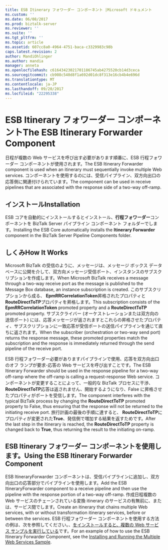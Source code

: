 ```yaml
---
title: ESB Itinerary フォワーダー コンポーネント |Microsoft ドキュメント
ms.custom: ''
ms.date: 06/08/2017
ms.prod: biztalk-server
ms.reviewer: ''
ms.suite: ''
ms.tgt_pltfrm: ''
ms.topic: article
ms.assetid: 607cc8a0-4964-4751-baca-c3329983c98b
caps.latest.revision: 2
author: MandiOhlinger
ms.author: mandia
manager: anneta
ms.openlocfilehash: c61643423021701186745ab4275520cb14d3ceca
ms.sourcegitcommit: cb908c540d8f1a692d01dc8f313e16cb4b4e696d
ms.translationtype: MT
ms.contentlocale: ja-JP
ms.lasthandoff: 09/20/2017
ms.locfileid: "22295338"
---
```

# <a name="the-esb-itinerary-forwarder-component"></a><span data-ttu-id="59629-102">ESB Itinerary フォワーダー コンポーネント</span><span class="sxs-lookup"><span data-stu-id="59629-102">The ESB Itinerary Forwarder Component</span></span>
<span data-ttu-id="59629-103">日程が複数の Web サービスを呼び出す必要があります順番に、ESB 行程フォワーダー コンポーネントが使用されます。</span><span class="sxs-lookup"><span data-stu-id="59629-103">The ESB Itinerary Forwarder component is used when an itinerary must sequentially invoke multiple Web services.</span></span> <span data-ttu-id="59629-104">コンポーネントを使用するのには、受信パイプライン、双方向出口の応答側に関連付けられています。</span><span class="sxs-lookup"><span data-stu-id="59629-104">The component can be used in receive pipelines that are associated with the response side of a two-way off-ramp.</span></span>  
  
## <a name="installation"></a><span data-ttu-id="59629-105">インストール</span><span class="sxs-lookup"><span data-stu-id="59629-105">Installation</span></span>  
 <span data-ttu-id="59629-106">ESB コアを自動的にインストールするとインストール、**行程フォワーダー**コンポーネントを BizTalk Server パイプライン コンポーネント フォルダーでします。</span><span class="sxs-lookup"><span data-stu-id="59629-106">Installing the ESB Core automatically installs the **Itinerary Forwarder** component in the BizTalk Server Pipeline Components folder.</span></span>  
  
## <a name="how-it-works"></a><span data-ttu-id="59629-107">しくみ</span><span class="sxs-lookup"><span data-stu-id="59629-107">How It Works</span></span>  
 <span data-ttu-id="59629-108">Microsoft BizTalk の受信のように、メッセージは、メッセージ ボックス データベースに公開を介して、双方向メッセージ受信ポート、インスタンスのサブスクリプションを作成します。</span><span class="sxs-lookup"><span data-stu-id="59629-108">When Microsoft BizTalk receives a message through a two-way receive port as the message is published to the Message Box database, an instance subscription is created.</span></span> <span data-ttu-id="59629-109">このサブスクリプションから成る、 **EpmRRCorrelationToken**昇格されたプロパティと**RouteDirectToTP**プロパティを昇格します。</span><span class="sxs-lookup"><span data-stu-id="59629-109">This subscription consists of the **EpmRRCorrelationToken** promoted property and a **RouteDirectToTP** promoted property.</span></span> <span data-ttu-id="59629-110">サブスクライバー (オーケストレーションまたは双方向の送信ポート) には、応答メッセージが返されますとこれらの昇格させたプロパティ、サブスクリプションに一致応答が受信ポートの送信パイプラインを通じて直ちに返されます。</span><span class="sxs-lookup"><span data-stu-id="59629-110">When the subscriber (orchestration or two-way send port) returns the response message, these promoted properties match the subscription and the response is immediately returned through the send pipeline of the receive port.</span></span>  
  
 <span data-ttu-id="59629-111">ESB 行程フォワーダー必要がありますパイプラインで使用、応答を双方向出口のオフ ランプが要求-応答の Web サービスを呼び出すことです。</span><span class="sxs-lookup"><span data-stu-id="59629-111">The ESB Itinerary Forwarder should be used in the response pipeline for a two-way off-ramp where the off-ramp is calling a request-response Web service.</span></span> <span data-ttu-id="59629-112">コンポーネントが変更することによって、一般的な BizTalk プロセスに干渉、 **RouteDirectToTP**応答は返されません、開始するようになり、False に昇格させたプロパティがポートを受信します。</span><span class="sxs-lookup"><span data-stu-id="59629-112">The component interferes with the typical BizTalk process by changing the **RouteDirectToTP** promoted property to False, thus ensuring that the response will not be returned to the initiating receive port.</span></span> <span data-ttu-id="59629-113">旅行計画の最後の手順に達すると、 **RouteDirectToTP**にプロパティが変更された**True**、発信側で増加する結果を返すためです。</span><span class="sxs-lookup"><span data-stu-id="59629-113">After the last step in the itinerary is reached, the **RouteDirectToTP** property is changed back to **True**, thus returning the result to the initiating on-ramp.</span></span>  
  
## <a name="using-the-esb-itinerary-forwarder-component"></a><span data-ttu-id="59629-114">ESB Itinerary フォワーダー コンポーネントを使用します。</span><span class="sxs-lookup"><span data-stu-id="59629-114">Using the ESB Itinerary Forwarder Component</span></span>  
 <span data-ttu-id="59629-115">ESB ItineraryForwarder コンポーネントは、受信パイプラインに追加し、双方向出口の応答部分でパイプラインを使用します。</span><span class="sxs-lookup"><span data-stu-id="59629-115">Add the ESB ItineraryForwarder component to a receive pipeline and then use the pipeline with the response portion of a two-way off-ramp.</span></span> <span data-ttu-id="59629-116">作成日程複数の Web サービスのチェーンされている変換 itinerary のサービスの有無前に、または、サービス間でします。</span><span class="sxs-lookup"><span data-stu-id="59629-116">Create an itinerary that chains multiple Web services, with or without transformation itinerary services, before or between the services.</span></span> <span data-ttu-id="59629-117">ESB 行程フォワーダー コンポーネントを使用する方法の例は、次を参照してください。、[をインストールすると、複数の Web サービス サンプルを実行している](../esb-toolkit/installing-and-running-the-multiple-web-services-sample.md)です。</span><span class="sxs-lookup"><span data-stu-id="59629-117">For an example of how to use the ESB Itinerary Forwarder Component, see the [Installing and Running the Multiple Web Services Sample](../esb-toolkit/installing-and-running-the-multiple-web-services-sample.md).</span></span>
